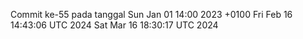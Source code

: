 Commit ke-55 pada tanggal Sun Jan 01 14:00 2023 +0100
Fri Feb 16 14:43:06 UTC 2024
Sat Mar 16 18:30:17 UTC 2024
